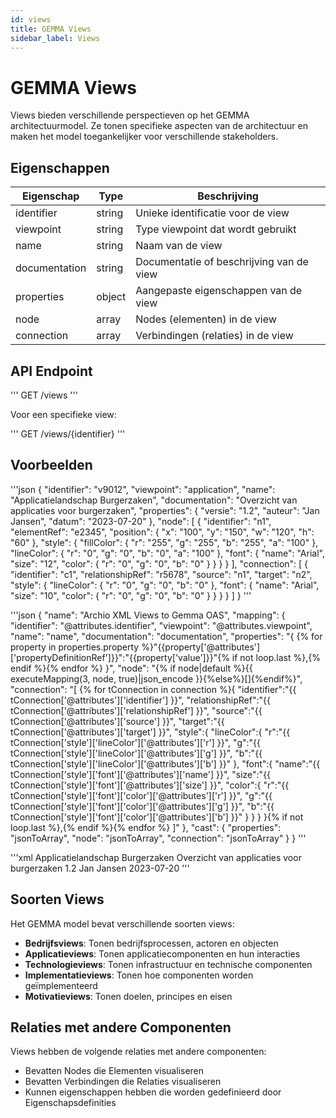 ```yaml
---
id: views
title: GEMMA Views
sidebar_label: Views
---
```


# GEMMA Views

Views bieden verschillende perspectieven op het GEMMA architectuurmodel. Ze tonen specifieke aspecten van de architectuur en maken het model toegankelijker voor verschillende stakeholders.

## Eigenschappen

| Eigenschap | Type | Beschrijving |
|------------|------|-------------|
| identifier | string | Unieke identificatie voor de view |
| viewpoint | string | Type viewpoint dat wordt gebruikt |
| name | string | Naam van de view |
| documentation | string | Documentatie of beschrijving van de view |
| properties | object | Aangepaste eigenschappen van de view |
| node | array | Nodes (elementen) in de view |
| connection | array | Verbindingen (relaties) in de view |

## API Endpoint

'''
GET /views
'''

Voor een specifieke view:

'''
GET /views/{identifier}
'''

## Voorbeelden

<Tabs>
  <TabItem value="json" label="JSON Voorbeeld" default>

'''json
{
  "identifier": "v9012",
  "viewpoint": "application",
  "name": "Applicatielandschap Burgerzaken",
  "documentation": "Overzicht van applicaties voor burgerzaken",
  "properties": {
    "versie": "1.2",
    "auteur": "Jan Jansen",
    "datum": "2023-07-20"
  },
  "node": [
    {
      "identifier": "n1",
      "elementRef": "e2345",
      "position": {
        "x": "100",
        "y": "150",
        "w": "120",
        "h": "60"
      },
      "style": {
        "fillColor": {
          "r": "255",
          "g": "255",
          "b": "255",
          "a": "100"
        },
        "lineColor": {
          "r": "0",
          "g": "0",
          "b": "0",
          "a": "100"
        },
        "font": {
          "name": "Arial",
          "size": "12",
          "color": {
            "r": "0",
            "g": "0",
            "b": "0"
          }
        }
      }
    }
  ],
  "connection": [
    {
      "identifier": "c1",
      "relationshipRef": "r5678",
      "source": "n1",
      "target": "n2",
      "style": {
        "lineColor": {
          "r": "0",
          "g": "0",
          "b": "0"
        },
        "font": {
          "name": "Arial",
          "size": "10",
          "color": {
            "r": "0",
            "g": "0",
            "b": "0"
          }
        }
      }
    }
  ]
}
'''

  </TabItem>
  <TabItem value="mapping" label="Mapping Configuratie">

'''json
{
  "name": "Archio XML Views to Gemma OAS",
  "mapping": {
    "identifier": "@attributes.identifier",
    "viewpoint": "@attributes.viewpoint",
    "name": "name",
    "documentation": "documentation",
    "properties": "{ {% for property in properties.property %}\"{{property['@attributes']['propertyDefinitionRef']}}\":\"{{property['value']}}\"{% if not loop.last %},{% endif %}{% endfor %} }",
    "node": "{% if node|default %}{{ executeMapping(3, node, true)|json_encode }}{%else%}[]{%endif%}",
    "connection": "[ {% for tConnection in connection %}{ \"identifier\":\"{{ tConnection['@attributes']['identifier'] }}\", \"relationshipRef\":\"{{ tConnection['@attributes']['relationshipRef'] }}\", \"source\":\"{{ tConnection['@attributes']['source'] }}\", \"target\":\"{{ tConnection['@attributes']['target'] }}\", \"style\":{ \"lineColor\":{ \"r\":\"{{ tConnection['style']['lineColor']['@attributes']['r'] }}\", \"g\":\"{{ tConnection['style']['lineColor']['@attributes']['g'] }}\", \"b\":\"{{ tConnection['style']['lineColor']['@attributes']['b'] }}\" }, \"font\":{ \"name\":\"{{ tConnection['style']['font']['@attributes']['name'] }}\", \"size\":\"{{ tConnection['style']['font']['@attributes']['size'] }}\", \"color\":{ \"r\":\"{{ tConnection['style']['font']['color']['@attributes']['r'] }}\", \"g\":\"{{ tConnection['style']['font']['color']['@attributes']['g'] }}\", \"b\":\"{{ tConnection['style']['font']['color']['@attributes']['b'] }}\" } } } }{% if not loop.last %},{% endif %}{% endfor %} ]"
  },
  "cast": {
    "properties": "jsonToArray",
    "node": "jsonToArray",
    "connection": "jsonToArray"
  }
}
'''

  </TabItem>
  <TabItem value="xml" label="XML Input Voorbeeld">

'''xml
<view identifier="v9012" viewpoint="application">
  <name>Applicatielandschap Burgerzaken</name>
  <documentation>Overzicht van applicaties voor burgerzaken</documentation>
  <properties>
    <property propertyDefinitionRef="versie">
      <value>1.2</value>
    </property>
    <property propertyDefinitionRef="auteur">
      <value>Jan Jansen</value>
    </property>
    <property propertyDefinitionRef="datum">
      <value>2023-07-20</value>
    </property>
  </properties>
  <node identifier="n1" elementRef="e2345" x="100" y="150" w="120" h="60">
    <style>
      <fillColor r="255" g="255" b="255" a="100"/>
      <lineColor r="0" g="0" b="0" a="100"/>
      <font name="Arial" size="12">
        <color r="0" g="0" b="0"/>
      </font>
    </style>
  </node>
  <connection identifier="c1" relationshipRef="r5678" source="n1" target="n2">
    <style>
      <lineColor r="0" g="0" b="0"/>
      <font name="Arial" size="10">
        <color r="0" g="0" b="0"/>
      </font>
    </style>
  </connection>
</view>
'''

  </TabItem>
</Tabs>

## Soorten Views

Het GEMMA model bevat verschillende soorten views:

- **Bedrijfsviews**: Tonen bedrijfsprocessen, actoren en objecten
- **Applicatieviews**: Tonen applicatiecomponenten en hun interacties
- **Technologieviews**: Tonen infrastructuur en technische componenten
- **Implementatieviews**: Tonen hoe componenten worden geïmplementeerd
- **Motivatieviews**: Tonen doelen, principes en eisen

## Relaties met andere Componenten

Views hebben de volgende relaties met andere componenten:

- Bevatten Nodes die Elementen visualiseren
- Bevatten Verbindingen die Relaties visualiseren
- Kunnen eigenschappen hebben die worden gedefinieerd door Eigenschapsdefinities 